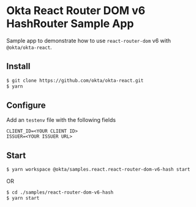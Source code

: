 # Okta React Router DOM v6 HashRouter Sample App

Sample app to demonstrate how to use `react-router-dom` v6 with `@okta/okta-react`.


## Install
```bash
$ git clone https://github.com/okta/okta-react.git
$ yarn
```

## Configure
Add an `testenv` file with the following fields
```
CLIENT_ID=<YOUR CLIENT ID>
ISSUER=<YOUR ISSUER URL>
```

## Start
```bash
$ yarn workspace @okta/samples.react.react-router-dom-v6-hash start
```
OR
```bash
$ cd ./samples/react-router-dom-v6-hash
$ yarn start
```
